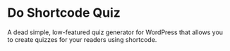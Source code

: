 # Do Shortcode Quiz

A dead simple, low-featured quiz generator for WordPress that allows you to create quizzes for your readers using shortcode.
